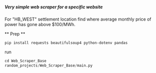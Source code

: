 ##### **Very simple web scraper for a specific website**

For "HB_WEST" settlement location find where average monthly price of power has gone above $100/MWh.

** Prep **

```
pip install requests beautifulsoup4 python-dotenv pandas
```

run

```random_projects/Web_Scraper_Base/main.py
cd Web_Scraper_Base
random_projects/Web_Scraper_Base/main.py
```
